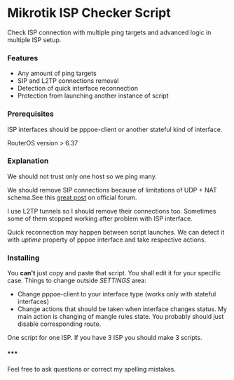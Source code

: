 # Mikrotik ISP Checker Script
Check ISP connection with multiple ping targets and advanced logic in multiple ISP setup.

### Features
- Any amount of ping targets
- SIP and L2TP connections removal
- Detection of quick interface reconnection
- Protection from launching another instance of script

### Prerequisites
ISP interfaces should be pppoe-client or another stateful kind of interface.

RouterOS version > 6.37

### Explanation
We should not trust only one host so we ping many.

We should remove SIP connections because of limitations of UDP + NAT schema.See this [great post](https://forum.mikrotik.com/viewtopic.php?t=129048#p641539) on official forum.

I use L2TP tunnels so I should remove their connections too. Sometimes some of them stopped working after problem with ISP interface.

Quick reconnection may happen between script launches. We can detect it with *uptime* property of pppoe interface and take respective actions.

### Installing
You **can't** just copy and paste that script. You shall edit it for your specific case. Things to change outside *SETTINGS* area:
- Change pppoe-client to your interface type (works only with stateful interfaces)
- Change actions that should be taken when interface changes status. My main action is changing of mangle rules state. You probably should just disable corresponding route.

One script for one ISP. If you have 3 ISP you should make 3 scripts.

#### \*\*\*
Feel free to ask questions or correct my spelling mistakes.